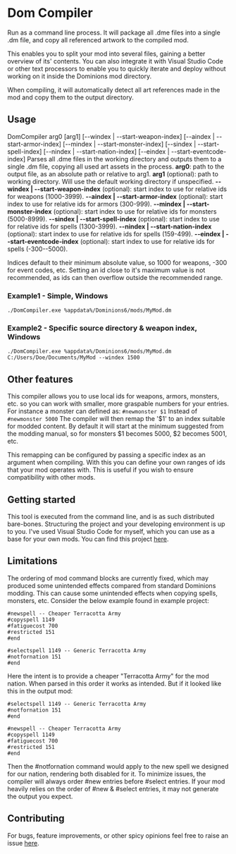 # Dom Compiler
Run as a command line process. It will package all .dme files into a single .dm file, and copy all referenced artwork to the compiled mod.

This enables you to split your mod into several files, gaining a better overview of its' contents. You can also integrate it with Visual Studio Code or other text processors to enable you to quickly iterate and deploy without working on it inside the Dominions mod directory.

When compiling, it will automatically detect all art references made in the mod and copy them to the output directory.

## Usage
DomCompiler arg0 [arg1] [--windex | --start-weapon-index] [--aindex | --start-armor-index] [--mindex | --start-monster-index] [--sindex | --start-spell-index] [--nindex | --start-nation-index] [--eindex | --start-eventcode-index]
Parses all .dme files in the working directory and outputs them to a single .dm file, copying all used art assets in the process.
**arg0**: path to the output file, as an absolute path or relative to arg1.
**arg1** (optional): path to working directory. Will use the default working directory if unspecified.
**--windex | --start-weapon-index** (optional): start index to use for relative ids for weapons (1000-3999).
**--aindex | --start-armor-index** (optional): start index to use for relative ids for armors (300-999).
**--mindex | --start-monster-index** (optional): start index to use for relative ids for monsters (5000-8999).
**--sindex | --start-spell-index** (optional): start index to use for relative ids for spells (1300-3999).
**--nindex | --start-nation-index** (optional): start index to use for relative ids for spells (159-499).
**--eindex | --start-eventcode-index** (optional): start index to use for relative ids for spells (-300--5000).

Indices default to their minimum absolute value, so 1000 for weapons, -300 for event codes, etc. Setting an id close to it's maximum value is not recommended, as ids can then overflow outside the recommended range.

### Example1 - Simple, Windows
`./DomCompiler.exe %appdata%/Dominions6/mods/MyMod.dm`
### Example2 - Specific source directory & weapon index, Windows
`./DomCompiler.exe %appdata%/Dominions6/mods/MyMod.dm C:/Users/Doe/Documents/MyMod --windex 1500`
## Other features
This compiler allows you to use local ids for weapons, armors, monsters, etc. so you can work with smaller, more graspable numbers for your entries. For instance a monster can defined as:
`#newmonster $1`
Instead of
`#newmonster 5000`
The compiler will then remap the '$1' to an index suitable for modded content. By default it will start at the minimum suggested from the modding manual, so for monsters $1 becomes 5000, $2 becomes 5001, etc.

This remapping can be configured by passing a specific index as an argument when compiling. With this you can define your own ranges of ids that your mod operates with. This is useful if you wish to ensure compatibility with other mods.

## Getting started
This tool is executed from the command line, and is as such distributed bare-bones. Structuring the project and your developing environment is up to you. I've used Visual Studio Code for myself, which you can use as a base for your own mods. You can find this project [here](https://github.com/Ryxali/Dom-6-Dwarf-Faction).

## Limitations
The ordering of mod command blocks are currently fixed, which may produced some unintended effects compared from standard Dominions modding. This can cause some unintended effects when copying spells, monsters, etc. Consider the below example found in example project:
```
#newspell -- Cheaper Terracotta Army
#copyspell 1149
#fatiguecost 700
#restricted 151
#end

#selectspell 1149 -- Generic Terracotta Army
#notfornation 151
#end
```
Here the intent is to provide a cheaper "Terracotta Army" for the mod nation. When parsed in this order it works as intended. But if it looked like this in the output mod:
```
#selectspell 1149 -- Generic Terracotta Army
#notfornation 151
#end

#newspell -- Cheaper Terracotta Army
#copyspell 1149
#fatiguecost 700
#restricted 151
#end
```
Then the #notfornation command would apply to the new spell we designed for our nation, rendering both disabled for it. To minimize issues, the compiler will always order #new entries before #select entries. If your mod heavily relies on the order of #new & #select entries, it may not generate the output you expect.

## Contributing
For bugs, feature improvements, or other spicy opinions feel free to raise an issue [here](https://github.com/Ryxali/DomCompiler/issues).

